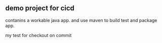 ## demo project for cicd
contanins a workable java app.
and use maven to build test and package app.

my test for checkout on commit

